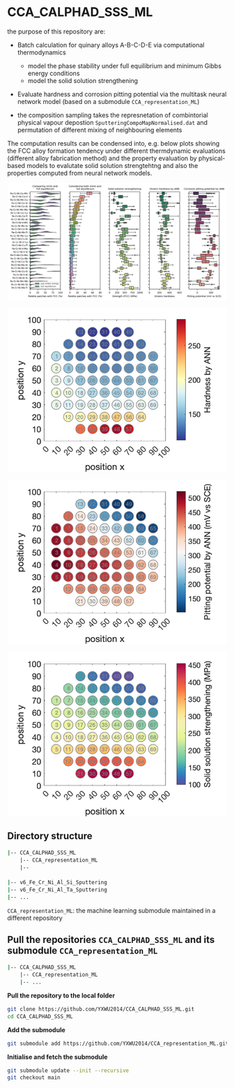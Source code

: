 # CCA_CALPHAD_SSS_ML

the purpose of this repository are:

- Batch calculation for quinary alloys A-B-C-D-E via computational thermodynamics

  - model the phase stability under full equilibrium and minimum Gibbs energy conditions
  - model the solid solution strengthening

- Evaluate hardness and corrosion pitting potential via the multitask neural network model (based on a submodule `CCA_representation_ML`)

- the composition sampling takes the represnetation of combintorial physical vapour depostion `SputteringCompoMapNormalised.dat` and permutation of different mixing of neighbouring elements





The computation results can be condensed into, e.g. below plots showing the FCC alloy formation tendency under different thermdynamic evaluations (different alloy fabrication method) and the property evaluation by physical-based models to evalutate solid solution strengtehtng and also the properties computed from neural network models.

 

![sns_plot_30](./sns_plot_30.png)







![KW99_plot_Hardness](./v6_A-B-C-D-E_Sputtering_ML/v6_A-B-C-D-E_Sputtering_ML_KW/KW99_plot_Hardness.png)

![KW99_plot_Corrosion](./v6_A-B-C-D-E_Sputtering_ML/v6_A-B-C-D-E_Sputtering_ML_KW/KW99_plot_Corrosion.png)

![KW99_plot_SSS](./v6_A-B-C-D-E_Sputtering_ML/v6_A-B-C-D-E_Sputtering_ML_KW/KW99_plot_SSS.png)

## Directory structure

```bash
|-- CCA_CALPHAD_SSS_ML
    |-- CCA_representation_ML
    |--

|-- v6_Fe_Cr_Ni_Al_Si_Sputtering
|-- v6_Fe_Cr_Ni_Al_Ta_Sputtering
|-- ...

```

`CCA_representation_ML`: the machine learning submodule maintained in a different repository

## Pull the repositories `CCA_CALPHAD_SSS_ML` and its submodule `CCA_representation_ML`

```bash
|-- CCA_CALPHAD_SSS_ML
    |-- CCA_representation_ML
    |-- ...
```

**Pull the repository to the local folder**

```bash
git clone https://github.com/YXWU2014/CCA_CALPHAD_SSS_ML.git
cd CCA_CALPHAD_SSS_ML
```

**Add the submodule**

```bash
git submodule add https://github.com/YXWU2014/CCA_representation_ML.git
```

**Initialise and fetch the submodule**

```bash 
git submodule update --init --recursive
git checkout main
```

<!-- **Commit and push local changes to GitHub**

```bash
cd CCA_CALPHAD_SSS_ML
cd CCA_representation_ML
git add -A
git commit -m "update"
git push origin main
```

```bash
cd ..
git add  -A
git commit -m "Updated submodule"
git push origin main
```

**Pull the latest repository to the local folder (point to `main` branch)**

```bash
cd CCA_CALPHAD_SSS_ML
```

```bash
git pull origin main

cd CCA_representation_ML
git checkout main
git pull origin main
cd ..
``` -->
